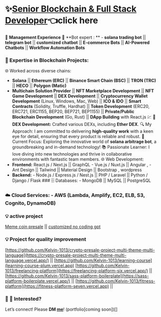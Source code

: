 # ✨[Senior Blockchain & Full Stack Developer](https://t.me/blockchainDeveloper_Ben)👈click here
💼 **Management Experience**
🚀 **Bot expert : **  - **solana trading bot**   ||  **telegram bot**  ||  **customized chatbot** || **E-commerce Bots**  ||  **AI-Powered Chatbots**  || **Workflow Automation Bots**  
### 🔗 Expertise in Blockchain Projects:  
🌐 Worked across diverse chains:  
-  **Solana**  || **Ethereum (ERC)**  || **Binance Smart Chain (BSC)**  || **TRON (TRC)**  || **HECO**  || **Polygon (Matic)**
- **Multichain Solution Provider** || **NFT Marketplace Development**  || **NFT Game Development**  || **DEX Development** ||  **Cryptocurrency Wallet Development** (Linux, Windows, Mac, Web)  || **ICO & IDO** || **Smart Contracts** (Solidity, Truffle, Hardhat)  || **Token Development** (ERC20, ERC721, ERC1155, BEP20, BEP721, BEP1155)   || **Private/Public Blockchain Development** (Go, Rust) || **DApp Building** with React.js
💹 **💎 DEX Development:**
 Crafted various DEXs, including **Ether DEX**.
🔍 My Approach:  I am committed to delivering **high-quality work** with a keen eye for detail, ensuring that every product is reliable and robust.
🌈 Current Focus:  Exploring the innovative world of **solana arbitrage bot**, a groundbreaking and in-demand technology!
📚 Passionate Learner:  I love diving into new technologies and thrive in collaborative environments with fantastic team members. 
🌐 Web Development:
- **Frontend:**    React.js / Next.js || GraphQL    - Vue.js / Nuxt.js    ||  Angular ,  - Ant Design || Tailwind ||  Material Design || Bootstrap  , wordpress 
- **Backend:**   - Node.js / Express.js / Nest.js   || PHP / Laravel   || Python / Django / Flask   ### 🗄️ Databases:  - MongoDB  || MySQL  || PostgreSQL  
### ☁️ Cloud Services: - AWS (Lambda, Amplify, EC2, ELB, S3, Cognito, DynamoDB)  
### 💡 active project
[Meme coin presale](https://app.tmonk.net)  || [customized no coding gpt](https://ollabot.com)  
### 💡 Project for quality improvement 
[https://github.com/Kelvin-1013/crypto-presale-project-multi-theme-multi-language](https://crypto-presale-project-multi-theme-multi-language.vercel.app/) || [https://github.com/Kelvin-1013/learning-course](learning-course-plum.vercel.app)
[https://github.com/Kelvin-1013/freelancing-platform](https://freelancing-platform-six.vercel.app/) || [https://github.com/Kelvin-1013/sass-platform-boilerplate](https://sass-platform-boilerplate.vercel.app/) ||
[https://github.com/Kelvin-1013/fitness-platform](https://fitness-platform-seven.vercel.app) || []()
### 📩 🌟 Interested?  
Let’s connect! Please **DM [me](https://t.me/blockchainDeveloper_Ben)**! 
(portfolio[coming soon])[]
